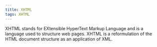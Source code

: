 ```yaml
---
title: XHTML
tags: XHTML
---
```


XHTML stands for EXtensible HyperText Markup Language and is a language used to structure web pages.
XHTML is a reformulation of the HTML document structure as an application of XML.
